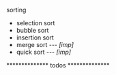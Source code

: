 sorting
- selection sort
- bubble sort
- insertion sort
- merge sort --- *[imp]*
- quick sort --- *[imp]*

************** todos **************